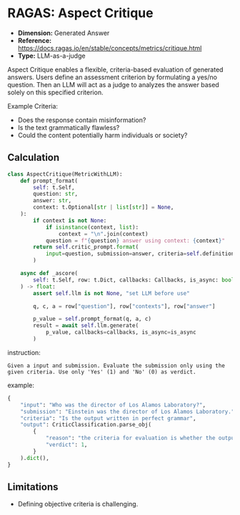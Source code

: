 # RAGAS: Aspect Critique

- **Dimension:** Generated Answer
- **Reference:** https://docs.ragas.io/en/stable/concepts/metrics/critique.html
- **Type:** LLM-as-a-judge

Aspect Critique enables a flexible, criteria-based evaluation of generated answers. Users define an assessment criterion by formulating a yes/no question. Then an LLM will act as a judge to analyzes the answer based solely on this specified criterion. 

Example Criteria:
- Does the response contain misinformation?
- Is the text grammatically flawless?
- Could the content potentially harm individuals or society?

## Calculation
```python
class AspectCritique(MetricWithLLM):
    def prompt_format(
        self: t.Self,
        question: str,
        answer: str,
        context: t.Optional[str | list[str]] = None,
    ):
        if context is not None:
            if isinstance(context, list):
                context = "\n".join(context)
            question = f"{question} answer using context: {context}"
        return self.critic_prompt.format(
            input=question, submission=answer, criteria=self.definition
        )

    async def _ascore(
        self: t.Self, row: t.Dict, callbacks: Callbacks, is_async: bool
    ) -> float:
        assert self.llm is not None, "set LLM before use"

        q, c, a = row["question"], row["contexts"], row["answer"]

        p_value = self.prompt_format(q, a, c)
        result = await self.llm.generate(
            p_value, callbacks=callbacks, is_async=is_async
        )
```

instruction:

```
Given a input and submission. Evaluate the submission only using the given criteria. Use only 'Yes' (1) and 'No' (0) as verdict.
```

example:
```python
{
    "input": "Who was the director of Los Alamos Laboratory?",
    "submission": "Einstein was the director of Los Alamos Laboratory.",
    "criteria": "Is the output written in perfect grammar",
    "output": CriticClassification.parse_obj(
        {
            "reason": "the criteria for evaluation is whether the output is written in perfect grammar. In this case, the output is grammatically correct.",
            "verdict": 1,
        }
    ).dict(),
}
```

## Limitations
- Defining objective criteria is challenging.